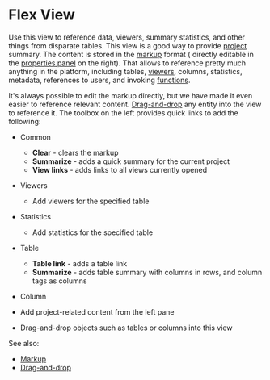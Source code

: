 <!-- TITLE: Flex View -->
<!-- SUBTITLE: -->

# Flex View

Use this view to reference data, viewers, summary statistics, and other things from disparate tables. This view is a
good way to provide [project](project.md) summary. The content is stored in the [markup](../overview/markup.md) format (
directly editable in the
[properties panel](../overview/navigation.md#properties) on the right). That allows to reference pretty much anything in
the platform, including tables, [viewers](../visualize/viewers.md), columns, statistics, metadata, references to users,
and invoking [functions](functions/function.md).

It's always possible to edit the markup directly, but we have made it even easier to reference relevant content.
[Drag-and-drop](../overview/drag-and-drop.md) any entity into the view to reference it. The toolbox on the left provides
quick links to add the following:

* Common
  * **Clear** - clears the markup
  * **Summarize** - adds a quick summary for the current project
  * **View links** - adds links to all views currently opened
* Viewers
  * Add viewers for the specified table
* Statistics
  * Add statistics for the specified table
* Table
  * **Table link** - adds a table link
  * **Summarize** - adds table summary with columns in rows, and column tags as columns
* Column


* Add project-related content from the left pane
* Drag-and-drop objects such as tables or columns into this view

See also:

* [Markup](../overview/markup.md)
* [Drag-and-drop](../overview/drag-and-drop.md)
